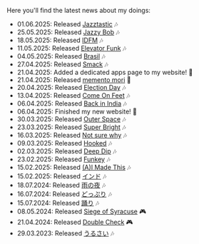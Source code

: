Here you'll find the latest news about my doings:

- 01.06.2025: Released [Jazztastic](https://divin.bandcamp.com/track/jazztastic) 🎶
- 25.05.2025: Released [Jazzy Bob](https://divin.bandcamp.com/track/jazzy-bob) 🎶
- 18.05.2025: Released [IDFM](https://divin.bandcamp.com/track/idfm) 🎶
- 11.05.2025: Released [Elevator Funk](https://divin.bandcamp.com/track/elevator-funk) 🎶
- 04.05.2025: Released [Brasil](https://divin.bandcamp.com/track/brasil) 🎶
- 27.04.2025: Released [Smack](https://divin.bandcamp.com/track/smack) 🎶
- 21.04.2025: Added a dedicated apps page to my website! 🎉
- 21.04.2025: Released [memento mori](https://divingavran.itch.io/memento-mori) 📱
- 20.04.2025: Released [Election Day](https://divin.bandcamp.com/track/election-day) 🎶
- 13.04.2025: Released [Come On Feet](https://divin.bandcamp.com/track/come-on-feet) 🎶
- 06.04.2025: Released [Back in India](https://divin.bandcamp.com/track/back-in-india) 🎶
- 06.04.2025: Finished my new website! 🎉
- 30.03.2025: Released [Outer Space](https://divin.bandcamp.com/track/outer-space) 🎶
- 23.03.2025: Released [Super Bright](https://divin.bandcamp.com/track/super-bright) 🎶
- 16.03.2025: Released [Not sure why](https://divin.bandcamp.com/track/not-sure-why) 🎶
- 09.03.2025: Released [Hooked](https://divin.bandcamp.com/track/hooked) 🎶
- 02.03.2025: Released [Deep Dip](https://divin.bandcamp.com/track/deep-dip) 🎶
- 23.02.2025: Released [Funkey](https://divin.bandcamp.com/track/funkey) 🎶
- 15.02.2025: Released [(A)I Made This](https://divin.bandcamp.com/album/a-i-made-this) 🎶
- 15.02.2025: Released [インド](https://divin.bandcamp.com/track/--15) 🎶
- 18.07.2024: Released [雨の夜](https://divin.bandcamp.com/album/-) 🎶
- 16.07.2024: Released [どっぷり](https://divin.bandcamp.com/album/--2) 🎶
- 15.07.2024: Released [踊り](https://divin.bandcamp.com/album/--4) 🎶
- 08.05.2024: Released [Siege of Syracuse](https://divingavran.itch.io/siege-of-syracuse) 🎮
- 21.04.2024: Released [Double Check](https://divingavran.itch.io/double-check) 🎮
- 29.03.2023: Released [うるさい](https://divin.bandcamp.com/album/--5) 🎶
